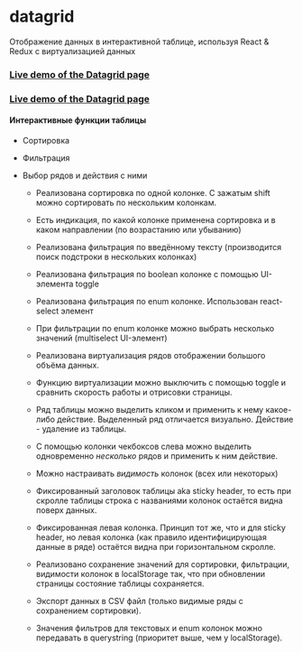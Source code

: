 # datagrid  
  
Отображение данныx в интерактивной таблице, используя React & Redux с виртуализацией данных 

### [Live demo of the Datagrid page](https://datagrid-slolkunchik.netlify.com/)

### [Live demo of the Datagrid page](https://datagrid-slolkunchik.netlify.com/)

#### Интерактивные функции таблицы
* Сортировка
* Фильтрация
* Выбор рядов и действия с ними
    
  - Реализована сортировка по одной колонке. С зажатым shift можно сортировать по нескольким колонкам.
  - Есть индикация, по какой колонке применена сортировка и в каком направлении (по возрастанию или убыванию) 
  - Реализована фильтрация по введённому тексту (производится поиск подстроки в нескольких колонках) 
  - Реализована фильтрация по boolean колонке с помощью UI-элемента toggle
  - Реализована фильтрация по enum колонке. Использован react-select элемент
  - При фильтрации по enum колонке можно выбрать несколько значений (multiselect UI-элемент)

  - Реализована виртуализация рядов отображении большого объёма данных.
  - Функцию виртуализации можно выключить c помощью toggle и сравнить скорость работы и отрисовки страницы. 
  - Ряд таблицы можно выделить кликом и применить к нему какое-либо действие. Выделенный ряд отличается визуально. Действие - удаление из таблицы.
  - С помощью колонки чекбоксов слева можно выделить одновременно *несколько* рядов и применить к ним действие. 
  - Можно настраивать *видимость* колонок (всех или некоторых) 
  - Фиксированный заголовок таблицы aka sticky header, то есть при скролле таблицы строка с названиями колонок остаётся видна поверх данных. 
  - Фиксированная левая колонка. Принцип тот же, что и для sticky header, но левая колонка (как правило идентифицирующая данные в ряде) остаётся видна при горизонтальном скролле.
 
  - Реализовано сохранение значений для сортировки, фильтрации, видимости колонок в localStorage так, что при обновлении страницы состояние таблицы сохраняется.
  - Экспорт данных в CSV файл (только видимые ряды с сохранением сортировки).
  - Значения фильтров для текстовых и enum колонок можно передавать в querystring (приоритет выше, чем у localStorage). 
